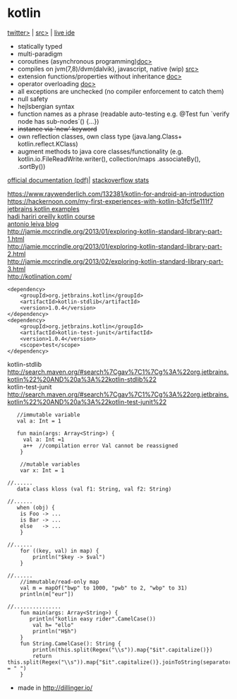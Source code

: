 
# kotlin

[twitter>](https://twitter.com/kotlin) | [src>](https://github.com/jetbrains/kotlin) | [live ide](http://try.kotlinlang.org/)

 - statically typed
 - multi-paradigm
 - coroutines (asynchronous programming)[doc>](https://github.com/Kotlin/kotlin-coroutines/blob/master/kotlin-coroutines-informal.md)
 - compiles on jvm(7,8)/dvm(dalvik), javascript, native (wip) [src>](https://github.com/JetBrains/kotlin-native)
 - extension functions/properties without inheritance [doc>](https://kotlinlang.org/docs/reference/extensions.html)
 - operator overloading [doc>](https://kotlinlang.org/docs/reference/operator-overloading.html)
 - all exceptions are unchecked (no compiler enforcement to catch them) 
 - null safety
 - hejlsbergian syntax
 - function names as a phrase (readable auto-testing e.g. @Test fun \`verify node has sub-nodes\`() {...})
 - ~~instance via 'new' keyword~~
 - own reflection classes, own class type (java.lang.Class+ kotlin.reflect.KClass)
 - augment methods to java core classes/functionality (e.g. kotlin.io.FileReadWrite.writer(), collection/maps .associateBy(), .sortBy())

[official documentation (pdf)](https://kotlinlang.org/docs/kotlin-docs.pdf)|
[stackoverflow stats](https://stackoverflow.com/questions/tagged/kotlin)

https://www.raywenderlich.com/132381/kotlin-for-android-an-introduction
https://hackernoon.com/my-first-experiences-with-kotlin-b3fcf5e111f7
[jetbrains kotlin examples](https://github.com/JetBrains/kotlin-examples)  
[hadi hariri oreilly kotlin course](https://github.com/hhariri/oreilly-kotlin-course)  
[antonio leiva blog](https://antonioleiva.com/kotlin/)  
http://jamie.mccrindle.org/2013/01/exploring-kotlin-standard-library-part-1.html  
http://jamie.mccrindle.org/2013/01/exploring-kotlin-standard-library-part-2.html  
http://jamie.mccrindle.org/2013/02/exploring-kotlin-standard-library-part-3.html  
http://kotlination.com/  


~~~~
<dependency>
	<groupId>org.jetbrains.kotlin</groupId>
	<artifactId>kotlin-stdlib</artifactId>
	<version>1.0.4</version>
</dependency>
<dependency>
	<groupId>org.jetbrains.kotlin</groupId>
	<artifactId>kotlin-test-junit</artifactId>
	<version>1.0.4</version>
	<scope>test</scope>
</dependency>
~~~~
  
kotlin-stdlib http://search.maven.org/#search%7Cgav%7C1%7Cg%3A%22org.jetbrains.kotlin%22%20AND%20a%3A%22kotlin-stdlib%22  
kotlin-test-junit http://search.maven.org/#search%7Cgav%7C1%7Cg%3A%22org.jetbrains.kotlin%22%20AND%20a%3A%22kotlin-test-junit%22  

~~~~
   //immutable variable
   val a: Int = 1
   
   fun main(args: Array<String>) {
     val a: Int =1
	 a++  //compilation error Val cannot be reassigned
	}
   
    //mutable variables
    var x: Int = 1
	
//......
   data class kloss (val f1: String, val f2: String)
   
//......
   when (obj) {
    is Foo -> ...
    is Bar -> ...
    else   -> ...
    }
    
//......
    for ((key, val) in map) {
        println("$key -> $val")
    }
    
//......
    //immutable/read-only map
    val m = mapOf("bwp" to 1000, "pwb" to 2, "wbp" to 31)
    println(m["eur"])
    
//...............
    fun main(args: Array<String>) {
       println("kotlin easy rider".CamelCase())
        val h= "ello"
        println("H$h")
    }
    fun String.CamelCase(): String {
        println(this.split(Regex("\\s")).map{"$it".capitalize()})
        return this.split(Regex("\\s")).map{"$it".capitalize()}.joinToString(separator = " ")
    }
~~~~

* made in http://dillinger.io/



